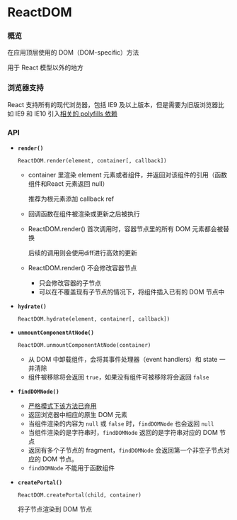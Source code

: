 # ReactDOM

### **概览**

在应用顶层使用的 DOM（DOM-specific）方法

用于 React 模型以外的地方

### 浏览器支持

React 支持所有的现代浏览器，包括 IE9 及以上版本，但是需要为旧版浏览器比如 IE9 和 IE10 引入[相关的 polyfills 依赖](https://zh-hans.reactjs.org/docs/javascript-environment-requirements.html)

### API

- **`render()`**
    
    `ReactDOM.render(element, container[, callback])`
    
    - container 里渲染 element 元素或者组件，并返回对该组件的引用（函数组件和React 元素返回 null）
        
        推荐为根元素添加 callback ref
        
    - 回调函数在组件被渲染或更新之后被执行
    - ReactDOM.render() 首次调用时，容器节点里的所有 DOM 元素都会被替换
        
        后续的调用则会使用diff进行高效的更新
        
    - ReactDOM.render() 不会修改容器节点
        - 只会修改容器的子节点
        - 可以在不覆盖现有子节点的情况下，将组件插入已有的 DOM 节点中
- **`hydrate()`**
    
    `ReactDOM.hydrate(element, container[, callback])`
    
- **`unmountComponentAtNode()`**
    
    `ReactDOM.unmountComponentAtNode(container)`
    
    - 从 DOM 中卸载组件，会将其事件处理器（event handlers）和 state 一并清除
    - 组件被移除将会返回 `true`，如果没有组件可被移除将会返回 `false`
- **`findDOMNode()`**
    - [严格模式下该方法已弃用](https://zh-hans.reactjs.org/docs/strict-mode.html#warning-about-deprecated-finddomnode-usage)
    - 返回浏览器中相应的原生 DOM 元素
    - 当组件渲染的内容为 `null` 或 `false` 时，`findDOMNode` 也会返回 `null`
    - 当组件渲染的是字符串时，`findDOMNode` 返回的是字符串对应的 DOM 节点
    - 返回有多个子节点的 fragment，`findDOMNode` 会返回第一个非空子节点对应的 DOM 节点。
    - `findDOMNode` 不能用于函数组件
- **`createPortal()`**
    
    `ReactDOM.createPortal(child, container)`
    
    将子节点渲染到 DOM 节点